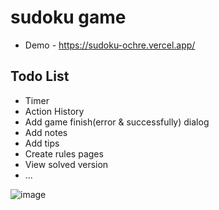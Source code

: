 # sudoku game
 - Demo - https://sudoku-ochre.vercel.app/
## Todo List 
 - Timer
 - Action History
 - Add game finish(error & successfully) dialog 
 - Add notes
 - Add tips
 - Create rules pages
 - View solved version
 - ...


![image](https://github.com/ksixen/sudoku/assets/38946653/195dbf8b-69a5-40b0-af73-a6d8e3cf7442)

